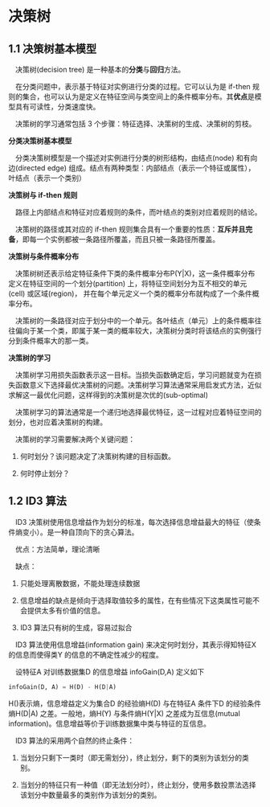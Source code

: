 # 决策树

## 1.1 决策树基本模型

&emsp;决策树(decision tree) 是一种基本的**分类**与**回归**方法。

&emsp;在分类问题中，表示基于特征对实例进行分类的过程。它可以认为是 if-then 规则的集合，也可以认为是定义在特征空间与类空间上的条件概率分布。其**优点**是模型具有可读性，分类速度快。

&emsp;决策树的学习通常包括 3 个步骤：特征选择、决策树的生成、决策树的剪枝。

**分类决策树基本模型**

&emsp;分类决策树模型是一个描述对实例进行分类的树形结构，由结点(node) 和有向边(directed edge) 组成。结点有两种类型：内部结点（表示一个特征或属性），叶结点（表示一个类别）

**决策树与 if-then 规则**

&emsp;路径上内部结点和特征对应着规则的条件，而叶结点的类别对应着规则的结论。

&emsp;决策树的路径或其对应的 if-then 规则集合具有一个重要的性质：**互斥并且完备**，即每一个实例都被一条路径所覆盖，而且只被一条路径所覆盖。

**决策树与条件概率分布**

&emsp;决策树树还表示给定特征条件下类的条件概率分布P(Y|X)，这一条件概率分布定义在特征空间的一个划分(partition) 上，将特征空间划分为互不相交的单元(cell) 或区域(region)， 并在每个单元定义一个类的概率分布就构成了一个条件概率分布。

&emsp;决策树的一条路径对应于划分中的一个单元。各叶结点（单元）上的条件概率往往偏向于某一个类，即属于某一类的概率较大，决策树分类时将该结点的实例强行分到条件概率大的那一类。

**决策树的学习**

&emsp;决策树学习用损失函数表示这一目标。当损失函数确定后，学习问题就变为在损失函数意义下选择最优决策树的问题。决策树学习算法通常采用启发式方法，近似求解这一最优化问题，这样得到的决策树是次优的(sub-optimal)

&emsp;决策树学习的算法通常是一个递归地选择最优特征，这一过程对应着特征空间的划分，也对应着决策树的构建。

&emsp;决策树的学习需要解决两个关键问题：

1. 何时划分？该问题决定了决策树构建的目标函数。

2. 何时停止划分？

## 1.2 ID3 算法

&emsp;ID3 决策树使用信息增益作为划分的标准，每次选择信息增益最大的特征（使条件熵变小）。是一种自顶向下的贪心算法。

&emsp;优点：方法简单，理论清晰

&emsp;缺点：

1. 只能处理离散数据，不能处理连续数据

2. 信息增益的缺点是倾向于选择取值较多的属性，在有些情况下这类属性可能不会提供太多有价值的信息。

3. ID3 算法只有树的生成，容易过拟合

&emsp;ID3 算法使用信息增益(information gain) 来决定何时划分，其表示得知特征X 的信息而使得类Y 的信息的不确定性减少的程度。

&emsp;设特征A 对训练数据集D 的信息增益 infoGain(D,A) 定义如下
```python
infoGain(D, A) = H(D) - H(D|A)
```
H()表示熵，信息增益定义为集合D 的经验熵H(D) 与在特征A 条件下D 的经验条件熵H(D|A) 之差。一般地，熵H(Y) 与条件熵H(Y|X) 之差成为互信息(mutual information)。信息增益等价于训练数据集中类与特征的互信息。

&emsp;ID3 算法的采用两个自然的终止条件：

1. 当划分只剩下一类时（即无需划分），终止划分，剩下的类别为该划分的类别。

2. 当划分的特征只有一种值（即无法划分时），终止划分，使用多数投票法选择该划分中数量最多的类别作为该划分的类别。